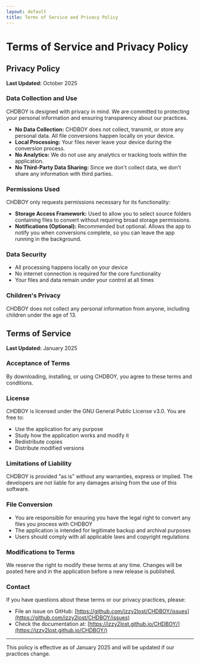 ```yaml
---
layout: default
title: Terms of Service and Privacy Policy
---
```


# Terms of Service and Privacy Policy

## Privacy Policy

**Last Updated:** October 2025

### Data Collection and Use

CHDBOY is designed with privacy in mind. We are committed to protecting your personal information and ensuring transparency about our practices.

- **No Data Collection:** CHDBOY does not collect, transmit, or store any personal data. All file conversions happen locally on your device.
- **Local Processing:** Your files never leave your device during the conversion process.
- **No Analytics:** We do not use any analytics or tracking tools within the application.
- **No Third-Party Data Sharing:** Since we don't collect data, we don't share any information with third parties.

### Permissions Used

CHDBOY only requests permissions necessary for its functionality:

- **Storage Access Framework:** Used to allow you to select source folders containing files to convert without requiring broad storage permissions.
- **Notifications (Optional):** Recommended but optional. Allows the app to notify you when conversions complete, so you can leave the app running in the background.

### Data Security

- All processing happens locally on your device
- No internet connection is required for the core functionality
- Your files and data remain under your control at all times

### Children's Privacy

CHDBOY does not collect any personal information from anyone, including children under the age of 13.

## Terms of Service

**Last Updated:** January 2025

### Acceptance of Terms

By downloading, installing, or using CHDBOY, you agree to these terms and conditions.

### License

CHDBOY is licensed under the GNU General Public License v3.0. You are free to:
- Use the application for any purpose
- Study how the application works and modify it
- Redistribute copies
- Distribute modified versions

### Limitations of Liability

CHDBOY is provided "as is" without any warranties, express or implied. The developers are not liable for any damages arising from the use of this software.

### File Conversion

- You are responsible for ensuring you have the legal right to convert any files you process with CHDBOY
- The application is intended for legitimate backup and archival purposes
- Users should comply with all applicable laws and copyright regulations

### Modifications to Terms

We reserve the right to modify these terms at any time. Changes will be posted here and in the application before a new release is published.

### Contact

If you have questions about these terms or our privacy practices, please:
- File an issue on GitHub: [https://github.com/izzy2lost/CHDBOY/issues](https://github.com/izzy2lost/CHDBOY/issues)
- Check the documentation at: [https://izzy2lost.github.io/CHDBOY/](https://izzy2lost.github.io/CHDBOY/)

---

This policy is effective as of January 2025 and will be updated if our practices change.